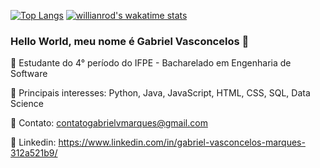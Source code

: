 [![Top Langs](https://github-readme-stats.vercel.app/api/top-langs/?username=GabrielVasconcelosMarques&layout=compact)](https://github.com/anuraghazra/github-readme-stats)
[![willianrod's wakatime stats](https://github-readme-stats.vercel.app/api/wakatime?username=GabrielVasconcelosMarques)](https://github.com/anuraghazra/github-readme-stats)




### Hello World, meu nome é Gabriel Vasconcelos 👋

:school: Estudante do 4° período do IFPE - Bacharelado em Engenharia de Software

:pushpin: Principais interesses: Python, Java, JavaScript, HTML, CSS, SQL, Data Science

:e-mail: Contato: contatogabrielvmarques@gmail.com

:link: Linkedin: https://www.linkedin.com/in/gabriel-vasconcelos-marques-312a521b9/




